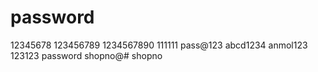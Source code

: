 # password
12345678
123456789
1234567890
111111
pass@123
abcd1234
anmol123
123123
password
shopno@#
shopno
